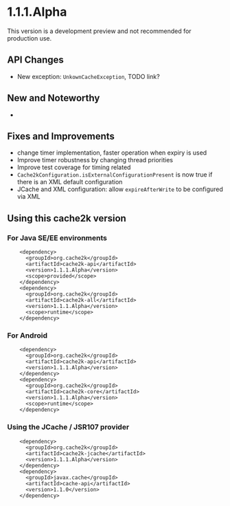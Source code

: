 # 1.1.1.Alpha

This version is a development preview and not recommended for production use.

## API Changes

- New exception: `UnkownCacheException`, TODO link?

## New and Noteworthy

- 

## Fixes and Improvements

- change timer implementation, faster operation when expiry is used
- Improve timer robustness by changing thread priorities
- Improve test coverage for timing related
- `Cache2kConfiguration.isExternalConfigurationPresent` is now true if there is an XML default configuration
- JCache and XML configuration: allow `expireAfterWrite` to be configured via XML

## Using this cache2k version

### For Java SE/EE environments

````
    <dependency>
      <groupId>org.cache2k</groupId>
      <artifactId>cache2k-api</artifactId>
      <version>1.1.1.Alpha</version>
      <scope>provided</scope>
    </dependency>
    <dependency>
      <groupId>org.cache2k</groupId>
      <artifactId>cache2k-all</artifactId>
      <version>1.1.1.Alpha</version>
      <scope>runtime</scope>
    </dependency>
````

### For Android

````
    <dependency>
      <groupId>org.cache2k</groupId>
      <artifactId>cache2k-api</artifactId>
      <version>1.1.1.Alpha</version>
    </dependency>
    <dependency>
      <groupId>org.cache2k</groupId>
      <artifactId>cache2k-core</artifactId>
      <version>1.1.1.Alpha</version>
      <scope>runtime</scope>
    </dependency>
````

### Using the JCache / JSR107 provider

````
    <dependency>
      <groupId>org.cache2k</groupId>
      <artifactId>cache2k-jcache</artifactId>
      <version>1.1.1.Alpha</version>
    </dependency>
    <dependency>
      <groupId>javax.cache</groupId>
      <artifactId>cache-api</artifactId>
      <version>1.1.0</version>
    </dependency>
````

